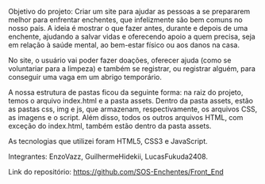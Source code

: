 Objetivo do projeto:
Criar um site para ajudar as pessoas a se prepararem melhor para enfrentar enchentes, que infelizmente são bem comuns no nosso país. A ideia é mostrar o que fazer antes, durante e depois de uma enchente, ajudando a salvar vidas e oferecendo apoio a quem precisa, seja em relação à saúde mental, ao bem-estar físico ou aos danos na casa.

No site, o usuário vai poder fazer doações, oferecer ajuda (como se voluntariar para a limpeza) e também se registrar, ou registrar alguém, para conseguir uma vaga em um abrigo temporário.

A nossa estrutura de pastas ficou da seguinte forma: na raiz do projeto, temos o arquivo index.html e a pasta assets. Dentro da pasta assets, estão as pastas css, img e js, que armazenam, respectivamente, os arquivos CSS, as imagens e o script. Além disso, todos os outros arquivos HTML, com exceção do index.html, também estão dentro da pasta assets.

As tecnologias que utilizei foram HTML5, CSS3 e JavaScript.

Integrantes: EnzoVazz, GuilhermeHidekii, LucasFukuda2408.

Link do repositório: https://github.com/SOS-Enchentes/Front_End

